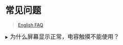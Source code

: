 # 常见问题

> [English FAQ](./FAQ.md)

<details> 
    <summary><font size="4">为什么屏幕显示正常，电容触摸不能使用？</font></summary>

1. 确认是否正确安装驱动程序
2. 确认是否添加正确配置参数到config.txt
3. 输入 `i2cdetect -y -r 1` 检查触摸设备状态
4. 如果出现下面的情况，说明触摸驱动正常
    ```bash
    pi@mainsailos:~ $ i2cdetect -y -r 1
        0  1  2  3  4  5  6  7  8  9  a  b  c  d  e  f
    00:                         -- -- -- -- -- -- -- -- 
    10: -- -- -- -- UU -- -- -- -- -- -- -- -- -- -- -- 
    20: -- -- -- -- -- -- -- -- -- -- -- -- -- -- -- -- 
    30: -- -- -- -- -- -- -- -- -- -- -- -- -- -- -- -- 
    40: -- -- -- -- -- -- -- -- -- -- -- -- -- -- -- -- 
    50: -- -- -- -- -- -- -- -- -- -- -- -- -- -- -- -- 
    60: -- -- -- -- -- -- -- -- -- -- -- -- -- -- -- -- 
    70: -- -- -- -- -- -- -- -- 
    ```
5. 如果出现下面的情况，说明触摸驱动没有正确安装
    ```bash
    pi@mainsailos:~ $ i2cdetect -y -r 1
        0  1  2  3  4  5  6  7  8  9  a  b  c  d  e  f
    00:                         -- -- -- -- -- -- -- -- 
    10: -- -- -- -- -- -- -- -- -- -- -- -- -- -- -- -- 
    20: -- -- -- -- -- -- -- -- -- -- -- -- -- -- -- -- 
    30: -- -- -- -- -- -- -- -- -- -- -- -- -- -- -- -- 
    40: -- -- -- -- -- -- -- -- -- -- -- -- -- -- -- -- 
    50: -- -- -- -- -- -- -- -- -- -- -- -- -- 5d -- -- 
    60: -- -- -- -- -- -- -- -- -- -- -- -- -- -- -- -- 
    70: -- -- -- -- -- -- -- -- 
    ```
6. 当出现上面步骤**5**的情况(驱动异常)，可以尝试以下操作：
    1. 将config.txt中添加的 `dtoverlay=fly-tft-v2` 修改为 `dtoverlay=fly-tft-v2-0x5d`
    2. 重启设备
7. 如果出现上述步骤**4**的情况(驱动正常)，可以尝试以下操作：
   1. 执行 `hexdump /dev/input/event0` 命令
   2. 手指触摸屏幕，观察命令行输出
   3. 如果命令行输出中出现大量字符则驱动正常，请检查你的KlipperScreen的触摸配置
   4. 如果命令行中无任何输出，说明驱动异常，请联系我们进行解决
   5. `CTRL + C` 退出命令行

</details>